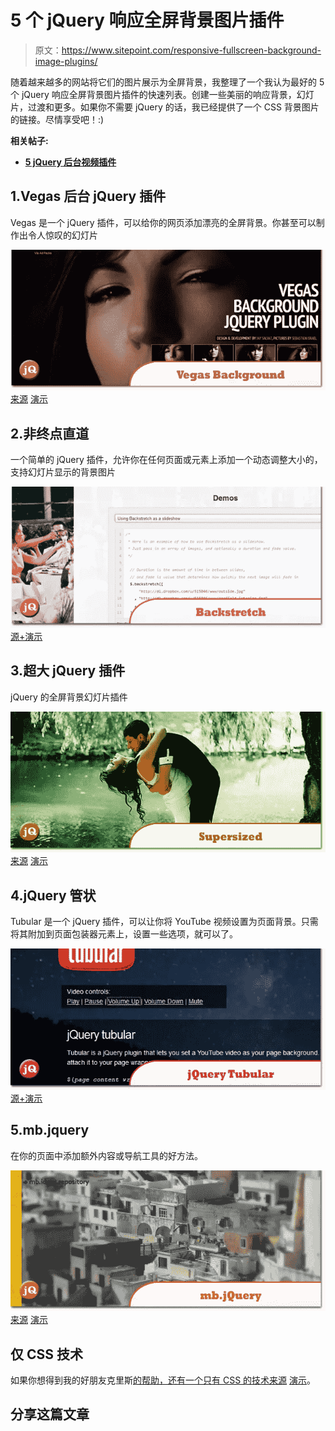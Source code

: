 # 5 个 jQuery 响应全屏背景图片插件

> 原文：<https://www.sitepoint.com/responsive-fullscreen-background-image-plugins/>

随着越来越多的网站将它们的图片展示为全屏背景，我整理了一个我认为最好的 5 个 jQuery 响应全屏背景图片插件的快速列表。创建一些美丽的响应背景，幻灯片，过渡和更多。如果你不需要 jQuery 的话，我已经提供了一个 CSS 背景图片的链接。尽情享受吧！:)

**相关帖子:**

*   [**5 jQuery 后台视频插件**](http://www.jquery4u.com/media/background-video-plugins/)

## 1.Vegas 后台 jQuery 插件

Vegas 是一个 jQuery 插件，可以给你的网页添加漂亮的全屏背景。你甚至可以制作出令人惊叹的幻灯片

[![Vegas-Background.jpg](img/efa7b979db8bcc9e23f096074fb5bdc1.png)](http://vegas.jaysalvat.com/) 
[来源](http://vegas.jaysalvat.com/) [演示](http://vegas.jaysalvat.com/demo/)

## 2.非终点直道

一个简单的 jQuery 插件，允许你在任何页面或元素上添加一个动态调整大小的，支持幻灯片显示的背景图片

[![Backstretch1.jpg](img/5eb42d1479418c45bcfcc8d429cec9b6.png)](http://srobbin.com/jquery-plugins/backstretch/) 
[源+演示](http://srobbin.com/jquery-plugins/backstretch/)

## 3.超大 jQuery 插件

jQuery 的全屏背景幻灯片插件

[![Supersized1.jpg](img/18f3a0f223902803abc12ee192394139.png)](http://buildinternet.com/project/supersized/) 
[来源](http://buildinternet.com/project/supersized/) [演示](http://buildinternet.com/project/supersized/slideshow/3.2/demo.html)

## 4.jQuery 管状

Tubular 是一个 jQuery 插件，可以让你将 YouTube 视频设置为页面背景。只需将其附加到页面包装器元素上，设置一些选项，就可以了。

[![jQuery-Tubular.jpg](img/a61bf7b3aa210b939d1f7b95be2406a6.png)](http://www.seanmccambridge.com/tubular/) 
[源+演示](http://www.seanmccambridge.com/tubular/)

## 5.mb.jquery

在你的页面中添加额外内容或导航工具的好方法。

[![mbjQuery.jpg](img/152319a7c0d1e06e5175a5188d8b2e34.png)](http://pupunzi.com/#mb.info/info.html) 
[来源](http://pupunzi.com/#mb.info/info.html) [演示](http://pupunzi.com/mb.components/mb.bgndGallery/demo/demo.html)

## 仅 CSS 技术

如果你想得到我的好朋友克里斯[的帮助，还有一个只有 CSS 的技术来源](http://css-tricks.com/perfect-full-page-background-image/) [演示](http://css-tricks.com/examples/FullPageBackgroundImage/progressive.php)。

## 分享这篇文章